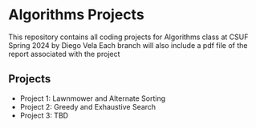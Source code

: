 # Algorithms Projects
This repository contains all coding projects for Algorithms class at CSUF Spring 2024 by Diego Vela
Each branch will also include a pdf file of the report associated with the project

## Projects
  - Project 1: Lawnmower and Alternate Sorting
  - Project 2: Greedy and Exhaustive Search
  - Project 3: TBD
